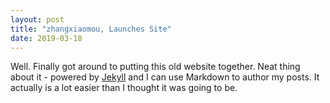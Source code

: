 ```yaml
---
layout: post
title: "zhangxiaomou, Launches Site"
date: 2019-03-18
---
```


Well. Finally got around to putting this old website together. Neat thing about it - powered by [Jekyll](http://jekyllrb.com) and I can use Markdown to author my posts. It actually is a lot easier than I thought it was going to be.
